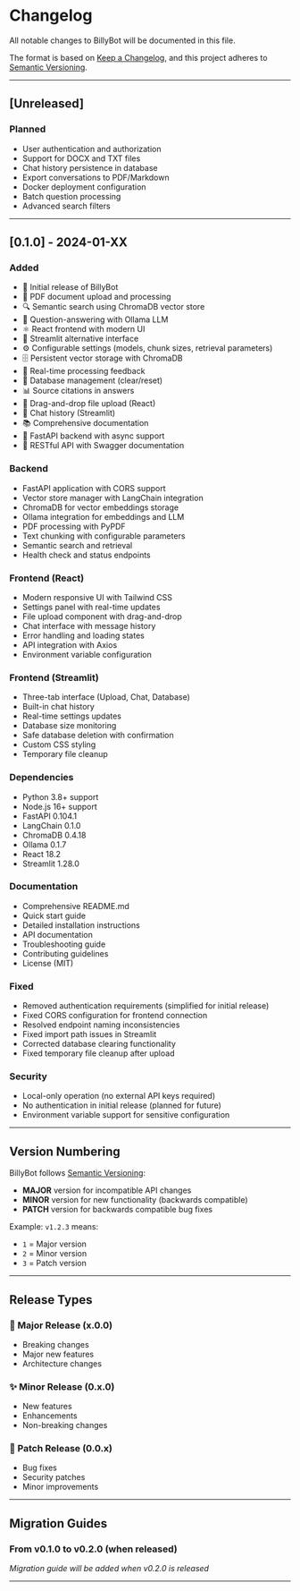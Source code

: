 # Changelog

All notable changes to BillyBot will be documented in this file.

The format is based on [Keep a Changelog](https://keepachangelog.com/en/1.0.0/),
and this project adheres to [Semantic Versioning](https://semver.org/spec/v2.0.0.html).

---

## [Unreleased]

### Planned
- User authentication and authorization
- Support for DOCX and TXT files
- Chat history persistence in database
- Export conversations to PDF/Markdown
- Docker deployment configuration
- Batch question processing
- Advanced search filters

---

## [0.1.0] - 2024-01-XX

### Added
- 🎉 Initial release of BillyBot
- 📄 PDF document upload and processing
- 🔍 Semantic search using ChromaDB vector store
- 💬 Question-answering with Ollama LLM
- ⚛️ React frontend with modern UI
- 🎨 Streamlit alternative interface
- ⚙️ Configurable settings (models, chunk sizes, retrieval parameters)
- 🗄️ Persistent vector storage with ChromaDB
- 🔄 Real-time processing feedback
- 🧹 Database management (clear/reset)
- 📊 Source citations in answers
- 🎯 Drag-and-drop file upload (React)
- 💾 Chat history (Streamlit)
- 📚 Comprehensive documentation
- 🚀 FastAPI backend with async support
- 🔌 RESTful API with Swagger documentation

### Backend
- FastAPI application with CORS support
- Vector store manager with LangChain integration
- ChromaDB for vector embeddings storage
- Ollama integration for embeddings and LLM
- PDF processing with PyPDF
- Text chunking with configurable parameters
- Semantic search and retrieval
- Health check and status endpoints

### Frontend (React)
- Modern responsive UI with Tailwind CSS
- Settings panel with real-time updates
- File upload component with drag-and-drop
- Chat interface with message history
- Error handling and loading states
- API integration with Axios
- Environment variable configuration

### Frontend (Streamlit)
- Three-tab interface (Upload, Chat, Database)
- Built-in chat history
- Real-time settings updates
- Database size monitoring
- Safe database deletion with confirmation
- Custom CSS styling
- Temporary file cleanup

### Dependencies
- Python 3.8+ support
- Node.js 16+ support
- FastAPI 0.104.1
- LangChain 0.1.0
- ChromaDB 0.4.18
- Ollama 0.1.7
- React 18.2
- Streamlit 1.28.0

### Documentation
- Comprehensive README.md
- Quick start guide
- Detailed installation instructions
- API documentation
- Troubleshooting guide
- Contributing guidelines
- License (MIT)

### Fixed
- Removed authentication requirements (simplified for initial release)
- Fixed CORS configuration for frontend connection
- Resolved endpoint naming inconsistencies
- Fixed import path issues in Streamlit
- Corrected database clearing functionality
- Fixed temporary file cleanup after upload

### Security
- Local-only operation (no external API keys required)
- No authentication in initial release (planned for future)
- Environment variable support for sensitive configuration

---

## Version Numbering

BillyBot follows [Semantic Versioning](https://semver.org/):

- **MAJOR** version for incompatible API changes
- **MINOR** version for new functionality (backwards compatible)
- **PATCH** version for backwards compatible bug fixes

Example: `v1.2.3` means:
- `1` = Major version
- `2` = Minor version  
- `3` = Patch version

---

## Release Types

### 🎉 Major Release (x.0.0)
- Breaking changes
- Major new features
- Architecture changes

### ✨ Minor Release (0.x.0)
- New features
- Enhancements
- Non-breaking changes

### 🐛 Patch Release (0.0.x)
- Bug fixes
- Security patches
- Minor improvements

---

## Migration Guides

### From v0.1.0 to v0.2.0 (when released)
*Migration guide will be added when v0.2.0 is released*

---

